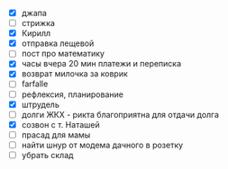 - [x] джапа
- [ ] стрижка 
- [x] Кирилл
- [x] отправка лещевой
- [ ] пост про математику
- [x] часы вчера 20 мин платежи и переписка
- [x] возврат милочка за коврик
- [ ] farfalle 
- [ ] рефлексия, планирование
- [x] штрудель
- [ ] долги ЖКХ - рикта благоприятна для отдачи долга
- [x] созвон с т. Наташей 
- [ ] прасад для мамы
- [ ] найти шнур от модема дачного в розетку
- [ ] убрать склад